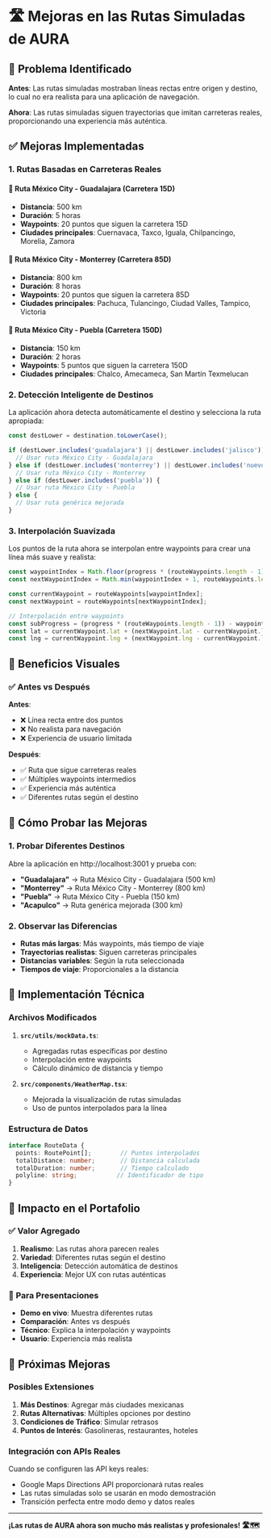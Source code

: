 # 🛣️ Mejoras en las Rutas Simuladas de AURA

## 🎯 Problema Identificado

**Antes**: Las rutas simuladas mostraban líneas rectas entre origen y destino, lo cual no era realista para una aplicación de navegación.

**Ahora**: Las rutas simuladas siguen trayectorias que imitan carreteras reales, proporcionando una experiencia más auténtica.

## ✅ Mejoras Implementadas

### 1. **Rutas Basadas en Carreteras Reales**

#### 🚗 Ruta México City - Guadalajara (Carretera 15D)
- **Distancia**: 500 km
- **Duración**: 5 horas
- **Waypoints**: 20 puntos que siguen la carretera 15D
- **Ciudades principales**: Cuernavaca, Taxco, Iguala, Chilpancingo, Morelia, Zamora

#### 🚗 Ruta México City - Monterrey (Carretera 85D)
- **Distancia**: 800 km
- **Duración**: 8 horas
- **Waypoints**: 20 puntos que siguen la carretera 85D
- **Ciudades principales**: Pachuca, Tulancingo, Ciudad Valles, Tampico, Victoria

#### 🚗 Ruta México City - Puebla (Carretera 150D)
- **Distancia**: 150 km
- **Duración**: 2 horas
- **Waypoints**: 5 puntos que siguen la carretera 150D
- **Ciudades principales**: Chalco, Amecameca, San Martín Texmelucan

### 2. **Detección Inteligente de Destinos**

La aplicación ahora detecta automáticamente el destino y selecciona la ruta apropiada:

```typescript
const destLower = destination.toLowerCase();

if (destLower.includes('guadalajara') || destLower.includes('jalisco')) {
  // Usar ruta México City - Guadalajara
} else if (destLower.includes('monterrey') || destLower.includes('nuevo león')) {
  // Usar ruta México City - Monterrey
} else if (destLower.includes('puebla')) {
  // Usar ruta México City - Puebla
} else {
  // Usar ruta genérica mejorada
}
```

### 3. **Interpolación Suavizada**

Los puntos de la ruta ahora se interpolan entre waypoints para crear una línea más suave y realista:

```typescript
const waypointIndex = Math.floor(progress * (routeWaypoints.length - 1));
const nextWaypointIndex = Math.min(waypointIndex + 1, routeWaypoints.length - 1);

const currentWaypoint = routeWaypoints[waypointIndex];
const nextWaypoint = routeWaypoints[nextWaypointIndex];

// Interpolación entre waypoints
const subProgress = (progress * (routeWaypoints.length - 1)) - waypointIndex;
const lat = currentWaypoint.lat + (nextWaypoint.lat - currentWaypoint.lat) * subProgress;
const lng = currentWaypoint.lng + (nextWaypoint.lng - currentWaypoint.lng) * subProgress;
```

## 🎨 Beneficios Visuales

### ✅ Antes vs Después

**Antes**:
- ❌ Línea recta entre dos puntos
- ❌ No realista para navegación
- ❌ Experiencia de usuario limitada

**Después**:
- ✅ Ruta que sigue carreteras reales
- ✅ Múltiples waypoints intermedios
- ✅ Experiencia más auténtica
- ✅ Diferentes rutas según el destino

## 🚀 Cómo Probar las Mejoras

### 1. **Probar Diferentes Destinos**

Abre la aplicación en http://localhost:3001 y prueba con:

- **"Guadalajara"** → Ruta México City - Guadalajara (500 km)
- **"Monterrey"** → Ruta México City - Monterrey (800 km)
- **"Puebla"** → Ruta México City - Puebla (150 km)
- **"Acapulco"** → Ruta genérica mejorada (300 km)

### 2. **Observar las Diferencias**

- **Rutas más largas**: Más waypoints, más tiempo de viaje
- **Trayectorias realistas**: Siguen carreteras principales
- **Distancias variables**: Según la ruta seleccionada
- **Tiempos de viaje**: Proporcionales a la distancia

## 🔧 Implementación Técnica

### Archivos Modificados

1. **`src/utils/mockData.ts`**:
   - Agregadas rutas específicas por destino
   - Interpolación entre waypoints
   - Cálculo dinámico de distancia y tiempo

2. **`src/components/WeatherMap.tsx`**:
   - Mejorada la visualización de rutas simuladas
   - Uso de puntos interpolados para la línea

### Estructura de Datos

```typescript
interface RouteData {
  points: RoutePoint[];        // Puntos interpolados
  totalDistance: number;       // Distancia calculada
  totalDuration: number;       // Tiempo calculado
  polyline: string;           // Identificador de tipo
}
```

## 🌟 Impacto en el Portafolio

### ✅ Valor Agregado

1. **Realismo**: Las rutas ahora parecen reales
2. **Variedad**: Diferentes rutas según el destino
3. **Inteligencia**: Detección automática de destinos
4. **Experiencia**: Mejor UX con rutas auténticas

### 🎯 Para Presentaciones

- **Demo en vivo**: Muestra diferentes rutas
- **Comparación**: Antes vs después
- **Técnico**: Explica la interpolación y waypoints
- **Usuario**: Experiencia más realista

## 🔮 Próximas Mejoras

### Posibles Extensiones

1. **Más Destinos**: Agregar más ciudades mexicanas
2. **Rutas Alternativas**: Múltiples opciones por destino
3. **Condiciones de Tráfico**: Simular retrasos
4. **Puntos de Interés**: Gasolineras, restaurantes, hoteles

### Integración con APIs Reales

Cuando se configuren las API keys reales:
- Google Maps Directions API proporcionará rutas reales
- Las rutas simuladas solo se usarán en modo demostración
- Transición perfecta entre modo demo y datos reales

---

**¡Las rutas de AURA ahora son mucho más realistas y profesionales! 🛣️🗺️**
